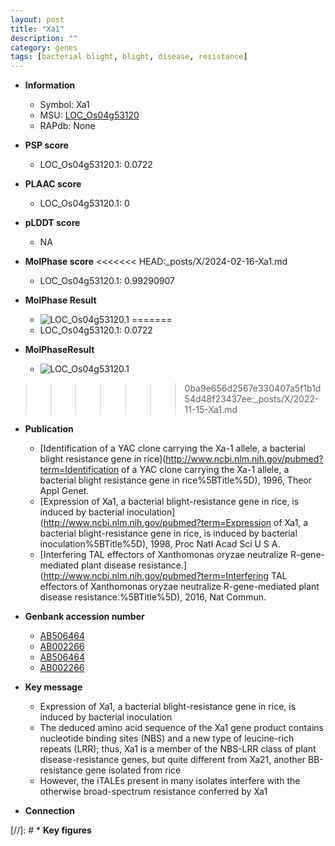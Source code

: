 ```yaml
---
layout: post
title: "Xa1"
description: ""
category: genes
tags: [bacterial blight, blight, disease, resistance]
---
```


* **Information**  
    + Symbol: Xa1  
    + MSU: [LOC_Os04g53120](http://rice.plantbiology.msu.edu/cgi-bin/ORF_infopage.cgi?orf=LOC_Os04g53120)  
    + RAPdb: None  

* **PSP score**  
    + LOC_Os04g53120.1: 0.0722 

* **PLAAC score**  
    + LOC_Os04g53120.1: 0 

* **pLDDT score**
    + NA


* **MolPhase score**
<<<<<<< HEAD:_posts/X/2024-02-16-Xa1.md
    + LOC_Os04g53120.1: 0.99290907

* **MolPhase Result**
    + ![LOC_Os04g53120.1](https://304243504.github.io/Pictures/LOC_Os04g/LOC_Os04g53120.1.png)
=======
    + LOC_Os04g53120.1: 0.0722

* **MolPhaseResult**
    + ![LOC_Os04g53120.1](https://ricepsp.github.io/pictures/LOC_Os04g/LOC_Os04g53120.1.png)
>>>>>>> 0ba9e656d2567e330407a5f1b1d54d48f23437ee:_posts/X/2022-11-15-Xa1.md

* **Publication**  
    + [Identification of a YAC clone carrying the Xa-1 allele, a bacterial blight resistance gene in rice](http://www.ncbi.nlm.nih.gov/pubmed?term=Identification of a YAC clone carrying the Xa-1 allele, a bacterial blight resistance gene in rice%5BTitle%5D), 1996, Theor Appl Genet.
    + [Expression of Xa1, a bacterial blight-resistance gene in rice, is induced by bacterial inoculation](http://www.ncbi.nlm.nih.gov/pubmed?term=Expression of Xa1, a bacterial blight-resistance gene in rice, is induced by bacterial inoculation%5BTitle%5D), 1998, Proc Natl Acad Sci U S A.
    + [Interfering TAL effectors of Xanthomonas oryzae neutralize R-gene-mediated plant disease resistance.](http://www.ncbi.nlm.nih.gov/pubmed?term=Interfering TAL effectors of Xanthomonas oryzae neutralize R-gene-mediated plant disease resistance.%5BTitle%5D), 2016, Nat Commun.

* **Genbank accession number**  
    + [AB506464](http://www.ncbi.nlm.nih.gov/nuccore/AB506464)
    + [AB002266](http://www.ncbi.nlm.nih.gov/nuccore/AB002266)
    + [AB506464](http://www.ncbi.nlm.nih.gov/nuccore/AB506464)
    + [AB002266](http://www.ncbi.nlm.nih.gov/nuccore/AB002266)

* **Key message**  
    + Expression of Xa1, a bacterial blight-resistance gene in rice, is induced by bacterial inoculation
    + The deduced amino acid sequence of the Xa1 gene product contains nucleotide binding sites (NBS) and a new type of leucine-rich repeats (LRR); thus, Xa1 is a member of the NBS-LRR class of plant disease-resistance genes, but quite different from Xa21, another BB-resistance gene isolated from rice
    + However, the iTALEs present in many isolates interfere with the otherwise broad-spectrum resistance conferred by Xa1

* **Connection**  

[//]: # * **Key figures**  


